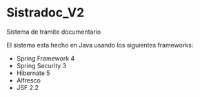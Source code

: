 # Sistradoc_V2
Sistema de tramite documentario

El sistema esta hecho en Java usando los siguientes frameworks:

  - Spring Framework 4
  - Spring Security 3
  - Hibernate 5
  - Alfresco
  - JSF 2.2
  
